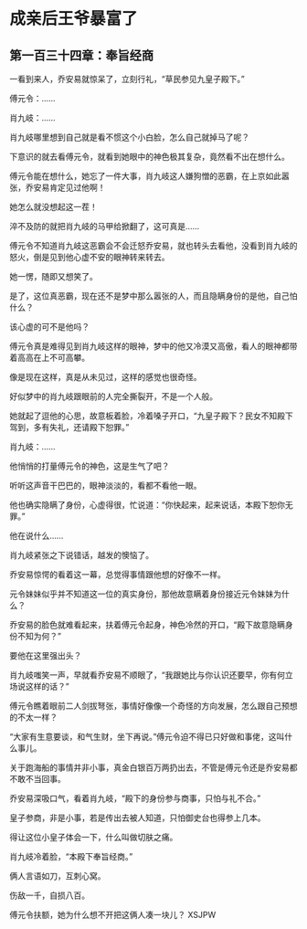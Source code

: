 # 成亲后王爷暴富了 
 ## 第一百三十四章：奉旨经商
  一看到来人，乔安易就惊呆了，立刻行礼，“草民参见九皇子殿下。”  
  
 傅元令：……  
  
 肖九岐：……  
  
 肖九岐哪里想到自己就是看不惯这个小白脸，怎么自己就掉马了呢？  
  
 下意识的就去看傅元令，就看到她眼中的神色极其复杂，竟然看不出在想什么。  
  
 傅元令能在想什么，她忘了一件大事，肖九岐这人嫌狗憎的恶霸，在上京如此嚣张，乔安易肯定见过他啊！  
  
 她怎么就没想起这一茬！  
  
 淬不及防的就把肖九岐的马甲给掀翻了，这可真是……  
  
 傅元令不知道肖九岐这恶霸会不会迁怒乔安易，就也转头去看他，没看到肖九岐的怒火，倒是见到他心虚不安的眼神转来转去。  
  
 她一愣，随即又想笑了。  
  
 是了，这位真恶霸，现在还不是梦中那么嚣张的人，而且隐瞒身份的是他，自己怕什么？  
  
 该心虚的可不是他吗？  
  
 傅元令真是难得见到肖九岐这样的眼神，梦中的他又冷漠又高傲，看人的眼神都带着高高在上不可高攀。  
  
 像是现在这样，真是从未见过，这样的感觉也很奇怪。  
  
 好似梦中的肖九岐跟眼前的人完全撕裂开，不是一个人般。  
  
 她就起了逗他的心思，故意板着脸，冷着嗓子开口，“九皇子殿下？民女不知殿下驾到，多有失礼，还请殿下恕罪。”  
  
 肖九岐：……  
  
 他悄悄的打量傅元令的神色，这是生气了吧？  
  
 听听这声音干巴巴的，眼神淡淡的，看都不看他一眼。  
  
 他也确实隐瞒了身份，心虚得很，忙说道：“你快起来，起来说话，本殿下恕你无罪。”  
  
 他在说什么……  
  
 肖九岐紧张之下说错话，越发的懊恼了。  
  
 乔安易惊愕的看着这一幕，总觉得事情跟他想的好像不一样。  
  
 元令妹妹似乎并不知道这一位的真实身份，那他故意瞒着身份接近元令妹妹为什么？  
  
 乔安易的脸色就难看起来，扶着傅元令起身，神色冷然的开口，“殿下故意隐瞒身份不知为何？”  
  
 要他在这里强出头？  
  
 肖九岐嗤笑一声，早就看乔安易不顺眼了，“我跟她比与你认识还要早，你有何立场说这样的话？”  
  
 傅元令瞧着眼前二人剑拔弩张，事情好像像一个奇怪的方向发展，怎么跟自己预想的不太一样？  
  
 “大家有生意要谈，和气生财，坐下再说。”傅元令迫不得已只好做和事佬，这叫什么事儿。  
  
 关于跑海船的事情并非小事，真金白银百万两扔出去，不管是傅元令还是乔安易都不敢不当回事。  
  
 乔安易深吸口气，看着肖九岐，“殿下的身份参与商事，只怕与礼不合。”  
  
 皇子参商，非是小事，若是传出去被人知道，只怕御史台也得参上几本。  
  
 得让这位小皇子体会一下，什么叫做切肤之痛。  
  
 肖九岐冷着脸，“本殿下奉旨经商。”  
  
 俩人言语如刀，互刺心窝。  
  
 伤敌一千，自损八百。  
  
 傅元令扶额，她为什么想不开把这俩人凑一块儿？ 
XSJPW